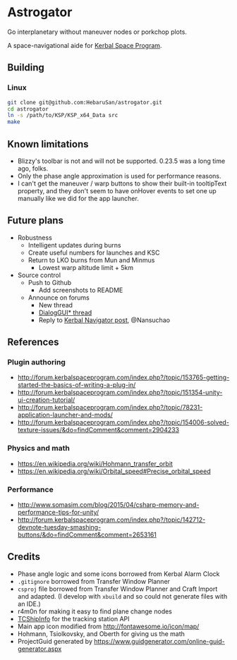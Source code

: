# Astrogator

Go interplanetary without maneuver nodes or porkchop plots.

A space-navigational aide for [Kerbal Space Program](http://www.kerbalspaceprogram.com/).

## Building

### Linux

```sh
git clone git@github.com:HebaruSan/astrogator.git
cd astrogator
ln -s /path/to/KSP/KSP_x64_Data src
make
```

## Known limitations

- Blizzy's toolbar is not and will not be supported. 0.23.5 was a long time ago, folks.
- Only the phase angle approximation is used for performance reasons.
- I can't get the maneuver / warp buttons to show their built-in tooltipText property, and they don't seem to have onHover events to set one up manually like we did for the app launcher.

## Future plans

- Robustness
  - Intelligent updates during burns
  - Create useful numbers for launches and KSC
  - Return to LKO burns from Mun and Minmus
    - Lowest warp altitude limit + 5km
- Source control
  - Push to Github
    - Add screenshots to README
  - Announce on forums
    - New thread
    - [DialogGUI* thread](http://forum.kerbalspaceprogram.com/index.php?/topic/149324-popupdialog-and-the-dialoggui-classes/)
    - Reply to [Kerbal Navigator post](http://forum.kerbalspaceprogram.com/index.php?/topic/138886-what-mod-should-i-make/&do=findComment&comment=2562076), @Nansuchao

## References

### Plugin authoring
- http://forum.kerbalspaceprogram.com/index.php?/topic/153765-getting-started-the-basics-of-writing-a-plug-in/
- http://forum.kerbalspaceprogram.com/index.php?/topic/151354-unity-ui-creation-tutorial/
- http://forum.kerbalspaceprogram.com/index.php?/topic/78231-application-launcher-and-mods/
- http://forum.kerbalspaceprogram.com/index.php?/topic/154006-solved-texture-issues/&do=findComment&comment=2904233

### Physics and math
- https://en.wikipedia.org/wiki/Hohmann_transfer_orbit
- https://en.wikipedia.org/wiki/Orbital_speed#Precise_orbital_speed

### Performance
- http://www.somasim.com/blog/2015/04/csharp-memory-and-performance-tips-for-unity/
- http://forum.kerbalspaceprogram.com/index.php?/topic/142712-devnote-tuesday-smashing-buttons/&do=findComment&comment=2653161

## Credits

- Phase angle logic and some icons borrowed from Kerbal Alarm Clock
- `.gitignore` borrowed from Transfer Window Planner
- `csproj` file borrowed from Transfer Window Planner and Craft Import and adapted. (I develop with `xbuild` and so could not generate files with an IDE.)
- r4m0n for making it easy to find plane change nodes
- [TCShipInfo](http://forum.kerbalspaceprogram.com/index.php?/topic/59724-112-v04-resource-details-in-tracking-center/) for the tracking station API
- Main app icon modified from http://fontawesome.io/icon/map/
- Hohmann, Tsiolkovsky, and Oberth for giving us the math
- ProjectGuid generated by https://www.guidgenerator.com/online-guid-generator.aspx
